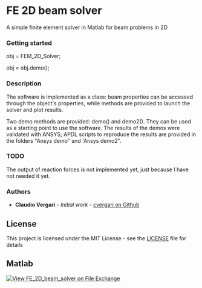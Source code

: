 # FE 2D beam solver

A simple finite element solver in Matlab for beam problems in 2D

### Getting started
obj = FEM_2D_Solver;

obj = obj.demo();

### Description
The software is implemented as a class: beam properties can be accessed through the object's properties, while methods are provided to launch the solver and plot results.
 
Two demo methods are provided: demo() and demo2(). They can be used as a starting point to use the software. The results of the demos were validated with ANSYS; APDL scripts to reproduce the results are provided in the folders "Ansys demo" and 'Ansys demo2".

### TODO
The output of reaction forces is not implemented yet, just because I have not needed it yet.

### Authors
* **Claudio Vergari** - *Initial work* - [cvergari on Github](https://github.com/cvergari/)

## License

This project is licensed under the MIT License - see the [LICENSE](LICENSE) file for details

## Matlab
[![View FE_2D_beam_solver on File Exchange](https://www.mathworks.com/matlabcentral/images/matlab-file-exchange.svg)](https://fr.mathworks.com/matlabcentral/fileexchange/74764-fe_2d_beam_solver)
